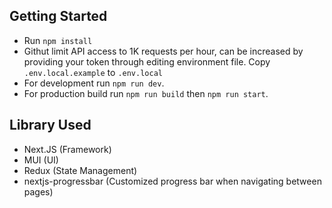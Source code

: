 ## Getting Started
 - Run `npm install`
 - Githut limit API access to 1K requests per hour, can be increased by providing your token through editing environment file. Copy `.env.local.example` to `.env.local`
 - For development run `npm run dev`.
 - For production build run `npm run build` then `npm run start`.

## Library Used
 - Next.JS (Framework)
 - MUI (UI)
 - Redux (State Management)
 - nextjs-progressbar (Customized progress bar when navigating between pages)
